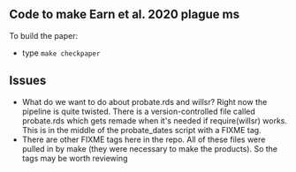 ## Code to make Earn et al. 2020 plague ms

To build the paper:

- type `make checkpaper`

## Issues

* What do we want to do about probate.rds and willsr?  Right now the pipeline is quite twisted. There is a version-controlled file called probate.rds which gets remade when it's needed if require(willsr) works. This is in the middle of the probate_dates script with a FIXME tag.
* There are other FIXME tags here in the repo. All of these files were pulled in by make (they were necessary to make the products). So the tags may be worth reviewing

